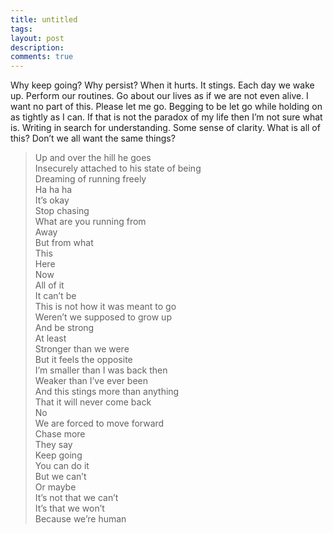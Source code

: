 ```yaml
---
title: untitled
tags:
layout: post
description:
comments: true
---
```


Why keep going? Why persist? When it hurts. It stings. Each day we wake up. Perform our routines. Go about our lives as if we are not even alive. I want no part of this. Please let me go. Begging to be let go while holding on as tightly as I can. If that is not the paradox of my life then I’m not sure what is. Writing in search for understanding. Some sense of clarity. What is all of this? Don’t we all want the same things?

> Up and over the hill he goes  
> Insecurely attached to his state of being  
> Dreaming of running freely  
> Ha ha ha  
> It’s okay  
> Stop chasing  
> What are you running from  
> Away  
> But from what  
> This  
> Here  
> Now  
> All of it  
> It can’t be  
> This is not how it was meant to go  
> Weren’t we supposed to grow up  
> And be strong  
> At least  
> Stronger than we were  
> But it feels the opposite  
> I’m smaller than I was back then  
> Weaker than I’ve ever been  
> And this stings more than anything  
> That it will never come back  
> No  
> We are forced to move forward  
> Chase more  
> They say  
> Keep going  
> You can do it    
> But we can’t  
> Or maybe  
> It’s not that we can’t  
> It’s that we won’t  
> Because we’re human
